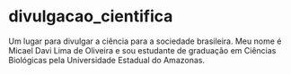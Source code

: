 # divulgacao_cientifica
Um lugar para divulgar a ciência para a sociedade brasileira. Meu nome é Micael Davi Lima de Oliveira e sou estudante de graduação em Ciências Biológicas pela Universidade Estadual do Amazonas.
